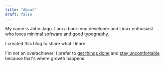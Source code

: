 ```yaml
---
title: "About"
draft: false
---
```


My name is John Jago. I am a back-end developer and Linux enthusiast who loves [minimal software](https://suckless.org/) and [good typography](https://practicaltypography.com/).

I created this blog to share what I learn.

I'm not an overachiever; I prefer to [get things done](https://frankology.net/2018/11/15/the-overachiever-20/) and [stay uncomfortable](https://sivers.org/comfort) because that's where growth happens.
